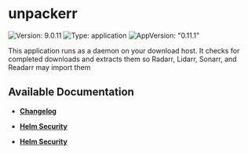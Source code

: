 # unpackerr

![Version: 9.0.11](https://img.shields.io/badge/Version-9.0.11-informational?style=flat-square) ![Type: application](https://img.shields.io/badge/Type-application-informational?style=flat-square) ![AppVersion: "0.11.1"](https://img.shields.io/badge/AppVersion-"0.11.1"-informational?style=flat-square)

This application runs as a daemon on your download host. It checks for completed downloads and extracts them so Radarr, Lidarr, Sonarr, and Readarr may import them

## Available Documentation

- [**Changelog**](CHANGELOG)

- [**Helm Security**](container-security)

- [**Helm Security**](helm-security)

